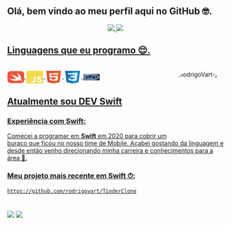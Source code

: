 ## Olá, bem vindo ao meu perfil aqui no GitHub 🤓.
<div align="center">
  <a href="https://github.com/rodrigovart">
  <img height="180em" src="https://github-readme-stats.vercel.app/api?username=rodrigovart&show_icons=true&theme=tokyonight&include_all_commits=true&count_private=true"/>
  <img height="180em" src="https://github-readme-stats.vercel.app/api/top-langs/?username=rodrigovart&layout=compact&theme=tokyonight"/>
</div>
  
## Linguagens que eu programo 😌.
<div style="display: inline_block"><br>
    <img align="center" alt="RodrigoVart-Swift" height="30" width="40" src="https://raw.githubusercontent.com/devicons/devicon/master/icons/swift/swift-original.svg">
  <img align="center" alt="RodrigoVart-Js" height="30" width="40" src="https://raw.githubusercontent.com/devicons/devicon/master/icons/javascript/javascript-plain.svg">
  <img align="center" alt="RodrigoVart-HTML" height="30" width="40" src="https://raw.githubusercontent.com/devicons/devicon/master/icons/html5/html5-original.svg">
  <img align="center" alt="RodrigoVart-CSS" height="30" width="40" src="https://raw.githubusercontent.com/devicons/devicon/master/icons/css3/css3-original.svg">
    <img align="center" alt="RodrigoVart-PHP" height="30" width="40" src="https://raw.githubusercontent.com/devicons/devicon/master/icons/php/php-original.svg">
  <img align="right" alt="RodrigoVart-pic" height="150" style="border-radius:50px;" src="https://user-images.githubusercontent.com/64294078/173834011-157ae7aa-7519-480c-8a24-374c3db3c0fc.jpeg">
</div>
  
  ## Atualmente sou DEV Swift
  ### Experiência com Swift:
  Comecei a programar em <b>Swift</b> em 2020 para cobrir um buraco que ficou no nosso time de Mobile. Acabei gostando da linguagem e desde então venho direcionando minha carreira e conhecimentos para a área 🤩.
  ### Meu projeto mais recente em Swift ⏱:
  
  ````link
  https://github.com/rodrigovart/TinderClone
  ````
  
  #
 
<div> 
  <a href = "mailto:rodrigovart@gmail.com"><img src="https://img.shields.io/badge/-Gmail-%23333?style=for-the-badge&logo=gmail&logoColor=white" target="_blank"></a>
  <a href="https://www.linkedin.com/in/rodrigo-vart-8522b01b5/" target="_blank"><img src="https://img.shields.io/badge/-LinkedIn-%230077B5?style=for-the-badge&logo=linkedin&logoColor=white" target="_blank"></a> 
</div>
